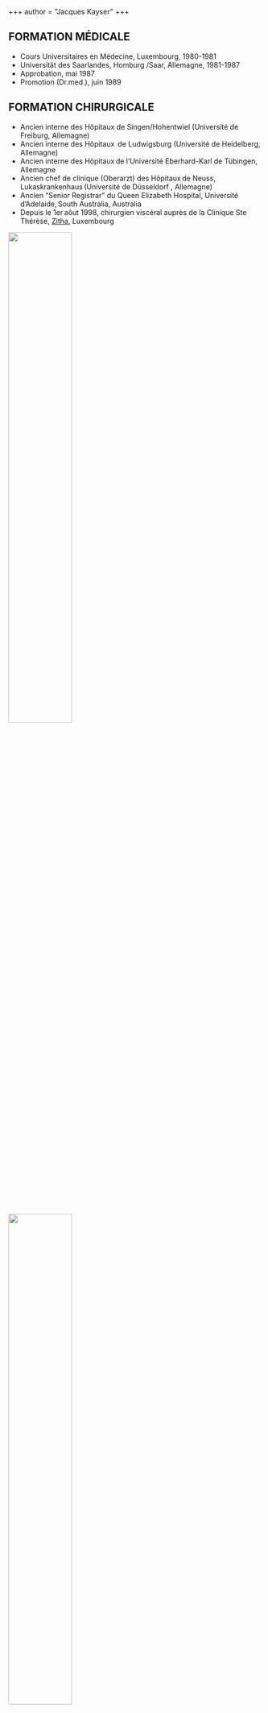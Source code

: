 +++
author = "Jacques Kayser"
+++

## FORMATION MÉDICALE 
* Cours Universitaires en Médecine, Luxembourg, 1980-1981 
* Universität des Saarlandes, Homburg /Saar, Allemagne, 1981-1987 
* Approbation, mai 1987 
* Promotion (Dr.med.), juin 1989 

## FORMATION CHIRURGICALE 
* Ancien interne des Hôpitaux de Singen/Hohentwiel (Université de Freiburg, Allemagne) 
* Ancien interne des Hôpitaux  de Ludwigsburg (Université de Heidelberg, Allemagne)  
* Ancien interne des Hôpitaux de l’Université Eberhard-Karl de Tübingen, Allemagne 
* Ancien chef de clinique (Oberarzt) des Hôpitaux de Neuss, Lukaskrankenhaus (Université de Düsseldorf , Allemagne) 
* Ancien “Senior Registrar” du Queen Elizabeth Hospital, Université d’Adelaide, South Australia, Australia 
* Depuis le 1er aôut 1998, chirurgien viscéral auprès de la Clinique Ste Thérèse, [Zitha](https://www.hopitauxschuman.lu/fr/etablissement/zithaklinik/), Luxembourg  

<div class="row">
  <div class="column">
    <img src="https://www.martinkayser.com/jacqueskayser/images/logos/logo_ukt.gif" width="50%"/>
  </div>
  <div class="column">
    <img src="https://www.martinkayser.com/jacqueskayser/images/logos/logo_hrs.jpg" width="50%"/>
  </div>
</div>
<div class="row">
  <div class="column">
    <img src="https://www.martinkayser.com/jacqueskayser/images/logos/logo_lukaskrankenhaus.png"  width="50%"/>
  </div>
  <div class="column">
     <img src="https://www.martinkayser.com/jacqueskayser/images/logos/logo_klinikum-ludwigsburg.jpg" width="50%"/>
  </div>
</div>
<div class="row">
  <div class="column">
     <img src="https://www.martinkayser.com/jacqueskayser/images/logos/logo_sahealth.png" width="50%"/>
  </div>
  <div class="column">
     <img src="https://www.martinkayser.com/jacqueskayser/images/logos/logo_glk.png" width="50%"/>
  </div>
</div>

## TITRES 
* Promotion (Dr.med.), juin 1989 
* Certificat de médecin spécialiste en Chirurgie Générale: décembre 1993 
* Certificat de médecin spécialiste en Chirurgie Viscérale: septembre 1995 
* Maître de stage pour la formation en chirurgie générale auprès de la Ärztekammer des Saarlandes et auprès de la Landesärtzekammer Rheinland-Pfalz (Allemagne) 
* Maître de stage pour la formation en chirurgie viscérale auprès de la  Landesärtzekammer Rheinland-Pfalz (Allemagne) 
* Maître de stage pour la formation de médecins généralistes auprès de l’Université de Luxembourg 
* Maître de stage pour la formation en chirurgie a l'Universite de Louvain (UCL), Belgique 
* Depuis 2009, Président de la Société de Chirurgie Viscérale Luxembourgeoise 

{{< figure src="https://www.martinkayser.com/jacqueskayser/images/certificates/robot.jpg" alt="image" class="small" >}}

## LANGUES 
🇱🇺 Luxembourgeois \
🇫🇷 Français \
🇩🇪 Allemand \
🇬🇧 Anglais 